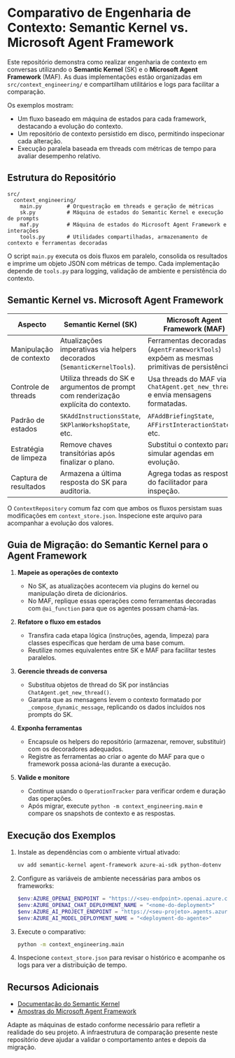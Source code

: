 # Comparativo de Engenharia de Contexto: Semantic Kernel vs. Microsoft Agent Framework

Este repositório demonstra como realizar engenharia de contexto em conversas utilizando o **Semantic Kernel** (SK) e o **Microsoft Agent Framework** (MAF). As duas implementações estão organizadas em `src/context_engineering/` e compartilham utilitários e logs para facilitar a comparação.

Os exemplos mostram:

- Um fluxo baseado em máquina de estados para cada framework, destacando a evolução do contexto.
- Um repositório de contexto persistido em disco, permitindo inspecionar cada alteração.
- Execução paralela baseada em threads com métricas de tempo para avaliar desempenho relativo.

## Estrutura do Repositório

```text
src/
  context_engineering/
    main.py        # Orquestração em threads e geração de métricas
    sk.py          # Máquina de estados do Semantic Kernel e execução de prompts
    maf.py         # Máquina de estados do Microsoft Agent Framework e interações
    tools.py       # Utilidades compartilhadas, armazenamento de contexto e ferramentas decoradas
```

O script `main.py` executa os dois fluxos em paralelo, consolida os resultados e imprime um objeto JSON com métricas de tempo. Cada implementação depende de `tools.py` para logging, validação de ambiente e persistência do contexto.

## Semantic Kernel vs. Microsoft Agent Framework

| Aspecto                      | Semantic Kernel (SK)                                                                 | Microsoft Agent Framework (MAF)                                                        |
|-----------------------------|--------------------------------------------------------------------------------------|----------------------------------------------------------------------------------------|
| Manipulação de contexto     | Atualizações imperativas via helpers decorados (`SemanticKernelTools`).              | Ferramentas decoradas (`AgentFrameworkTools`) expõem as mesmas primitivas de persistência. |
| Controle de threads         | Utiliza threads do SK e argumentos de prompt com renderização explícita do contexto.| Usa threads do MAF via `ChatAgent.get_new_thread()` e envia mensagens formatadas.       |
| Padrão de estados           | `SKAddInstructionsState`, `SKPlanWorkshopState`, etc.                               | `AFAddBriefingState`, `AFFirstInteractionState`, etc.                                  |
| Estratégia de limpeza       | Remove chaves transitórias após finalizar o plano.                                  | Substitui o contexto para simular agendas em evolução.                                 |
| Captura de resultados       | Armazena a última resposta do SK para auditoria.                                    | Agrega todas as respostas do facilitador para inspeção.                                |

O `ContextRepository` comum faz com que ambos os fluxos persistam suas modificações em `context_store.json`. Inspecione este arquivo para acompanhar a evolução dos valores.

## Guia de Migração: do Semantic Kernel para o Agent Framework

1. **Mapeie as operações de contexto**  
   - No SK, as atualizações acontecem via plugins do kernel ou manipulação direta de dicionários.  
   - No MAF, replique essas operações como ferramentas decoradas com `@ai_function` para que os agentes possam chamá-las.

2. **Refatore o fluxo em estados**  
   - Transfira cada etapa lógica (instruções, agenda, limpeza) para classes específicas que herdam de uma base comum.  
   - Reutilize nomes equivalentes entre SK e MAF para facilitar testes paralelos.

3. **Gerencie threads de conversa**  
   - Substitua objetos de thread do SK por instâncias `ChatAgent.get_new_thread()`.  
   - Garanta que as mensagens levem o contexto formatado por `_compose_dynamic_message`, replicando os dados incluídos nos prompts do SK.

4. **Exponha ferramentas**  
   - Encapsule os helpers do repositório (armazenar, remover, substituir) com os decoradores adequados.  
   - Registre as ferramentas ao criar o agente do MAF para que o framework possa acioná-las durante a execução.

5. **Valide e monitore**  
   - Continue usando o `OperationTracker` para verificar ordem e duração das operações.  
   - Após migrar, execute `python -m context_engineering.main` e compare os snapshots de contexto e as respostas.

## Execução dos Exemplos

1. Instale as dependências com o ambiente virtual ativado:

   ```bash
   uv add semantic-kernel agent-framework azure-ai-sdk python-dotenv
   ```

2. Configure as variáveis de ambiente necessárias para ambos os frameworks:

   ```powershell
   $env:AZURE_OPENAI_ENDPOINT = "https://<seu-endpoint>.openai.azure.com"
   $env:AZURE_OPENAI_CHAT_DEPLOYMENT_NAME = "<nome-do-deployment>"
   $env:AZURE_AI_PROJECT_ENDPOINT = "https://<seu-projeto>.agents.azure.com"
   $env:AZURE_AI_MODEL_DEPLOYMENT_NAME = "<deployment-do-agente>"
   ```

3. Execute o comparativo:

   ```bash
   python -m context_engineering.main
   ```

4. Inspecione `context_store.json` para revisar o histórico e acompanhe os logs para ver a distribuição de tempo.

## Recursos Adicionais

- [Documentação do Semantic Kernel](https://learn.microsoft.com/semantic-kernel/)
- [Amostras do Microsoft Agent Framework](https://github.com/microsoft/Agent-Framework-Samples)

Adapte as máquinas de estado conforme necessário para refletir a realidade do seu projeto. A infraestrutura de comparação presente neste repositório deve ajudar a validar o comportamento antes e depois da migração.
